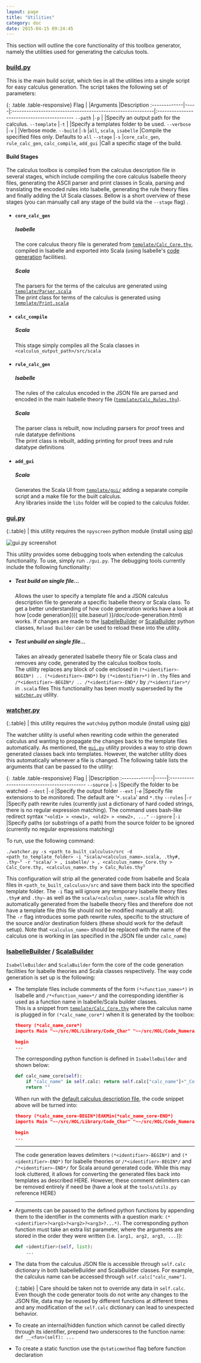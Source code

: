 ```yaml
---
layout: page
title: "Utilities"
category: doc
date: 2015-04-15 09:24:45
---
```


This section will outline the core functionality of this toolbox generator, namely the utilities used for generating the calculus tools.

### [build.py](https://github.com/goodlyrottenapple/calculus-toolbox/blob/master/build.py)
This is the main build script, which ties in all the utilities into a single script for easy calculus generation. The script takes the following set of parameters:

{: .table .table-responsive}
Flag          |     |Arguments                                                   |Description
:-------------|-----|:-----------------------------------------------------------|:-------------------------------------------
`--path`      |`-p` |                                                            |Specify an output path for the calculus.
`--template`  |`-t` |                                                            |Specify a templates folder to be used.
`--verbose`   |`-v` |                                                            |Verbose mode.
`--build`     |`-b` |`all`, `scala`, `isabelle`                                  |Compile the specified files only. Defaults to `all`
`--stage`     |`-s` |`core_calc_gen`, `rule_calc_gen`, `calc_compile`, `add_gui` |Call a specific stage of the build.

#### Build Stages
The calculus toolbox is compiled from the calculus description file in several stages, which include compiling the core calculus Isabelle theory files, generating the ASCII parser and print classes in Scala, parsing and translating the encoded rules into Isabelle, generating the rule theory files and finally adding the UI Scala classes. Bellow is a short overview of these stages (you can manually call any stage of the build via the `--stage` flag) .

+   #### `core_calc_gen`

    ##### Isabelle
    The core calculus theory file is generated from [`template/Calc_Core.thy`](https://github.com/goodlyrottenapple/calculus-toolbox/blob/master/template/Calc_Core.thy), compiled in Isabelle and exported into Scala (using Isabelle's [code generation](https://isabelle.in.tum.de/doc/codegen.pdf) facilities).

    ##### Scala
    The parsers for the terms of the calculus are generated using [`template/Parser.scala`](https://github.com/goodlyrottenapple/calculus-toolbox/blob/master/template/Parser.scala)  
    The print class for terms of the calculus is generated using [`template/Print.scala`](https://github.com/goodlyrottenapple/calculus-toolbox/blob/master/template/Print.scala)

+   #### `calc_compile`

    ##### Scala
    This stage simply compiles all the Scala classes in `<calculus_output_path>/src/scala`

+   #### `rule_calc_gen`

    ##### Isabelle
    The rules of the calculus encoded in the JSON file are parsed and encoded in the main Isabelle theory file ([`template/Calc_Rules.thy`](https://github.com/goodlyrottenapple/calculus-toolbox/blob/master/template/Calc_Rules.thy)). 

    ##### Scala
    The parser class is rebuilt, now including parsers for proof trees and rule datatype definitions  
    The print class is rebuilt, adding printing for proof trees and rule datatype definitions

+   #### `add_gui`

    ##### Scala
    Generates the Scala UI from [`template/gui/`](https://github.com/goodlyrottenapple/calculus-toolbox/blob/master/template/gui/) adding a separate compile script and a make file for the built calculus.  
    Any libraries inside the `libs` folder will be copied to the calculus folder.

### [gui.py](https://github.com/goodlyrottenapple/calculus-toolbox/blob/master/gui.py)

{:.table}
<span class="glyphicon glyphicon-info-sign"></span> | this utility requires the `npyscreen` python module (install using [pip](https://docs.python.org/3/installing/))

![gui.py screenshot](https://raw.githubusercontent.com/goodlyrottenapple/calculus-toolbox/gh-pages/_files/gui_py_screen1.png)

This utility provides some debugging tools when extending the calculus functionality. To use, simply run `./gui.py`. The debugging tools currently include the following functionality:

+   ##### Test build on single file...
    Allows the user to specify a template file and a JSON calculus description file to generate a specific Isabelle theory or Scala class. To get a better understanding of how code generation works have a look at how [code generation]({{ site.baseurl }}/doc/code-generation.html) works.
    If changes are made to the [IsabelleBuilder](#isabellebuilderhttpsgithubcomgoodlyrottenapplecalculus-toolboxblobmastertoolsisabuilderpy) or [ScalaBuilder](#scalabuilderhttpsgithubcomgoodlyrottenapplecalculus-toolboxblobmastertoolsscalabuilderpy) python classes, `Reload Builder` can be used to reload these into the utility.  
+   ##### Test unbuild on single file...
    Takes an already generated Isabelle theory file or Scala class and removes any code, generated by the calculus toolbox tools.  
    The utility replaces any block of code enclosed in `(*<identifier>-BEGIN*) .. (*<identifier>-END*)` by `(*<identifier>*)` in `.thy` files and  `/*<identifier>-BEGIN*/ .. /*<identifier>-END*/` by `/*<identifier>*/` in `.scala` files
    This functionality has been mostly superseded by the [`watcher.py`](#watcherpyhttpsgithubcomgoodlyrottenapplecalculus-toolboxblobmasterwatcherpy) utility.

### [watcher.py](https://github.com/goodlyrottenapple/calculus-toolbox/blob/master/watcher.py)

{:.table}
<span class="glyphicon glyphicon-info-sign"></span> | this utility requires the `watchdog` python module (install using [pip](https://docs.python.org/3/installing/))

The watcher utility is useful when rewriting code within the generated calculus and wanting to propagate the changes back to the template files automatically. As mentioned, the [`gui.py`](#guipyhttpsgithubcomgoodlyrottenapplecalculus-toolboxblobmasterguipy) utility provides a way to strip down generated classes back into templates. However, the watcher utility does this automatically whenever a file is changed. The following table lists the arguments that can be passed to the utility:

{: .table .table-responsive}
Flag          |     |Description
:-------------|-----|:-------------------------------------------
`--source`    |`-s` |Specify the folder to be watched
`--dest`      |`-d` |Specify the output folder
`--ext`       |`-e` |Specify file extensions to be monitored. The default are '`*.scala`' and `*.thy`
`--rules`     |`-r` |Specify path rewrite rules (currently just a dictionary of hard coded strings, there is no regular expression matching). The command uses bash-like redirect syntax `"<old1> > <new1>, <old2> > <new2>, ..."`
`--ignore`    |`-i` |Specify paths (or substrings of a path) from the source folder to be ignored (currently no regular expressions matching)

To run, use the following command:

~~~
./watcher.py -s <path_to_built_calculus>/src -d <path_to_template_folder> -i "scala/<calculus_name>.scala, .thy#, .thy~" -r "scala/ > , isabelle/ > , <calculus_name>_Core.thy > Calc_Core.thy, <calculus_name>.thy > Calc_Rules.thy"
~~~

This configuration will strip all the generated code from Isabelle and Scala files in `<path_to_built_calculus>/src` and save them back into the specified template folder. The `-i` flag will ignore any temporary Isabelle theory files `.thy#` and `.thy~` as well as the `scala/<calculus_name>.scala` file which is automatically generated from the Isabelle theory files and therefore doe not have a template file (this file should not be modified manually at all).  
The `-r` flag introduces some path rewrite rules, specific to the structure of the source and/or destination folders (these should work for the default setup). Note that `<calculus_name>` should be replaced with the name of the calculus one is working in (as specified in the JSON file under `calc_name`)

### [IsabelleBuilder](https://github.com/goodlyrottenapple/calculus-toolbox/blob/master/tools/isabuilder.py) / [ScalaBuilder](https://github.com/goodlyrottenapple/calculus-toolbox/blob/master/tools/scalabuilder.py)

`IsabelleBuilder` and `ScalaBuilder` form the core of the code generation facilities for Isabelle theories and Scala classes respectively. The way code generation is set up is the following:

+   The template files include comments of the form `(*<function_name>*)` in Isabelle and `/*<function_name>*/` and the corresponding identifier is used as a function name in Isabelle/Scala builder classes.  
    This is a snippet from [`template/Calc_Core.thy`](https://github.com/goodlyrottenapple/calculus-toolbox/blob/master/template/Calc_Core.thy) where the calculus name is plugged in for `(*calc_name_core*)` when it is generated by the toolbox:  

    ~~~json
    theory (*calc_name_core*)
    imports Main "~~/src/HOL/Library/Code_Char" "~~/src/HOL/Code_Numeral"

    begin
    ...
    ~~~

    The corresponding python function is defined in `IsabelleBuilder` and shown below:

    ~~~python
    def calc_name_core(self):
        if "calc_name" in self.calc: return self.calc["calc_name"]+"_Core"
        return ""
    ~~~

    When run with the [default calculus description file](https://github.com/goodlyrottenapple/calculus-toolbox/blob/master/default.json), the code snippet above will be turned into:

    ~~~json
    theory (*calc_name_core-BEGIN*)EAKMin(*calc_name_core-END*)
    imports Main "~~/src/HOL/Library/Code_Char" "~~/src/HOL/Code_Numeral"

    begin
    ...
    ~~~

    - - -
    
    The code generation leaves delimiters `(*<identifier>-BEGIN*)` and `(*<identifier>-END*)` for Isabelle theories or `/*<identifier>-BEGIN*/` and `/*<identifier>-END*/` for Scala around generated code. While this may look cluttered, it allows for converting the generated files back into templates as described HERE.  However, these comment delimiters can be removed entirely if need be (have a look at the `tools/utils.py` reference HERE)
    
    - - -

+   Arguments can be passed to the defined python functions by appending them to the identifier in the comments with a question mark: `(*<identifier>?<arg1>?<arg2>?<arg3>?...*)`. The corresponding python function must take an extra list parameter, where the arguments are stored in the order they were written (i.e. `[arg1, arg2, arg3, ...]`):
    
    ~~~python
    def <identifier>(self, list):
        ...
    ~~~

+   The data from the calculus JSON file is accessible through `self.calc` dictionary in both IsabelleBuilder and ScalaBuilder classes. For example, the calculus name can be accessed through `self.calc["calc_name"]`.
    
    {:.table}
    <span class="glyphicon glyphicon-exclamation-sign"></span> | Care should be taken not to override any data in `self.calc`. Even though the code generator tools do not write any changes to the JSON file, data may be reused by different functions at different times and any modification of the `self.calc` dictionary can lead to unexpected behavior.

+   To create an internal/hidden function which cannot be called directly through its identifier, prepend two underscores to the function name: `def __<fun>(self): ...`
+   To create a static function use the `@staticmethod` flag before function declaration
